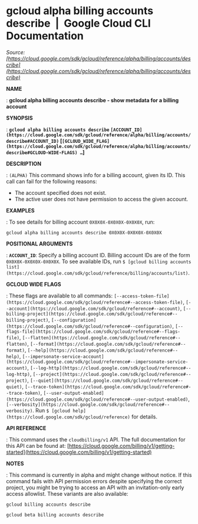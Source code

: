 # gcloud alpha billing accounts describe  |  Google Cloud CLI Documentation

*Source: [https://cloud.google.com/sdk/gcloud/reference/alpha/billing/accounts/describe](https://cloud.google.com/sdk/gcloud/reference/alpha/billing/accounts/describe)*

**NAME**

: **gcloud alpha billing accounts describe - show metadata for a billing account**

**SYNOPSIS**

: **`gcloud alpha billing accounts describe` `[ACCOUNT_ID](https://cloud.google.com/sdk/gcloud/reference/alpha/billing/accounts/describe#ACCOUNT_ID)` [`[GCLOUD_WIDE_FLAG](https://cloud.google.com/sdk/gcloud/reference/alpha/billing/accounts/describe#GCLOUD-WIDE-FLAGS) …`]**

**DESCRIPTION**

: `(ALPHA)` This command shows info for a billing account, given its
ID.
This call can fail for the following reasons:

- The account specified does not exist.
- The active user does not have permission to access the given account.

**EXAMPLES**

: To see details for billing account `0X0X0X-0X0X0X-0X0X0X`, run:

```
gcloud alpha billing accounts describe 0X0X0X-0X0X0X-0X0X0X
```

**POSITIONAL ARGUMENTS**

: **`ACCOUNT_ID`**:
Specify a billing account ID. Billing account IDs are of the form
`0X0X0X-0X0X0X-0X0X0X`. To see available IDs, run `$ [gcloud billing accounts
list](https://cloud.google.com/sdk/gcloud/reference/billing/accounts/list)`.

**GCLOUD WIDE FLAGS**

: These flags are available to all commands: `[--access-token-file](https://cloud.google.com/sdk/gcloud/reference#--access-token-file)`,
`[--account](https://cloud.google.com/sdk/gcloud/reference#--account)`, `[--billing-project](https://cloud.google.com/sdk/gcloud/reference#--billing-project)`,
`[--configuration](https://cloud.google.com/sdk/gcloud/reference#--configuration)`,
`[--flags-file](https://cloud.google.com/sdk/gcloud/reference#--flags-file)`,
`[--flatten](https://cloud.google.com/sdk/gcloud/reference#--flatten)`, `[--format](https://cloud.google.com/sdk/gcloud/reference#--format)`, `[--help](https://cloud.google.com/sdk/gcloud/reference#--help)`, `[--impersonate-service-account](https://cloud.google.com/sdk/gcloud/reference#--impersonate-service-account)`,
`[--log-http](https://cloud.google.com/sdk/gcloud/reference#--log-http)`,
`[--project](https://cloud.google.com/sdk/gcloud/reference#--project)`, `[--quiet](https://cloud.google.com/sdk/gcloud/reference#--quiet)`, `[--trace-token](https://cloud.google.com/sdk/gcloud/reference#--trace-token)`, `[--user-output-enabled](https://cloud.google.com/sdk/gcloud/reference#--user-output-enabled)`,
`[--verbosity](https://cloud.google.com/sdk/gcloud/reference#--verbosity)`.
Run `$ [gcloud help](https://cloud.google.com/sdk/gcloud/reference)` for details.

**API REFERENCE**

: This command uses the `cloudbilling/v1` API. The full documentation
for this API can be found at: [https://cloud.google.com/billing/v1/getting-started](https://cloud.google.com/billing/v1/getting-started)

**NOTES**

: This command is currently in alpha and might change without notice. If this
command fails with API permission errors despite specifying the correct project,
you might be trying to access an API with an invitation-only early access
allowlist. These variants are also available:

```
gcloud billing accounts describe
```

```
gcloud beta billing accounts describe
```